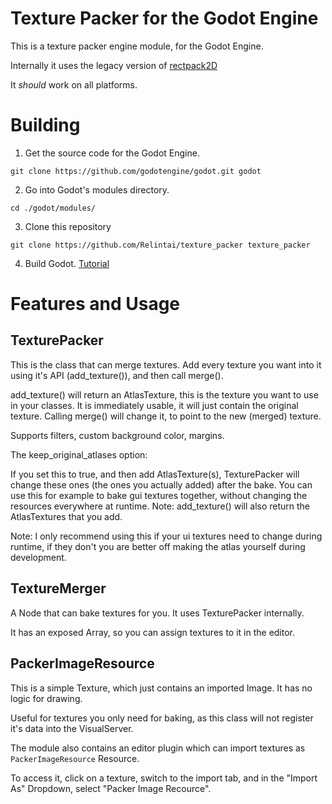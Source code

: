 # Texture Packer for the Godot Engine

This is a texture packer engine module, for the Godot Engine.

Internally it uses the legacy version of [rectpack2D](https://github.com/TeamHypersomnia/rectpack2D/tree/legacy)

It *should* work on all platforms.

# Building

1. Get the source code for the Godot Engine.

```
git clone https://github.com/godotengine/godot.git godot
```

2. Go into Godot's modules directory.

```
cd ./godot/modules/
```

3. Clone this repository

```
git clone https://github.com/Relintai/texture_packer texture_packer
```

4. Build Godot. [Tutorial](https://docs.godotengine.org/en/latest/development/compiling/index.html)

# Features and Usage

## TexturePacker

This is the class that can merge textures. Add every texture you want into it using it's API (add_texture()), and then call merge().

add_texture() will return an AtlasTexture, this is the texture you want to use in your classes. It is immediately usable, it will just contain the original texture. Calling merge() will change it, to point to the new (merged) texture.

Supports filters, custom background color, margins.

The keep_original_atlases option:

If you set this to true, and then add AtlasTexture(s), TexturePacker will change these ones (the ones you actually added) 
after the bake.
You can use this for example to bake gui textures together, without changing the resources everywhere at runtime.
Note: add_texture() will also return the AtlasTextures that you add.

Note: I only recommend using this if your ui textures need to change during runtime, if they don't you are better off making
the atlas yourself during development.

## TextureMerger

A Node that can bake textures for you. It uses TexturePacker internally.

It has an exposed Array, so you can assign textures to it in the editor.

## PackerImageResource

This is a simple Texture, which just contains an imported Image. It has no logic for drawing.

Useful for textures you only need for baking, as this class will not register it's data into the VisualServer.

The module also contains an editor plugin which can import textures as `PackerImageResource` Resource.

To access it, click on a texture, switch to the import tab, and in the "Import As" Dropdown, select "Packer Image Recource".
